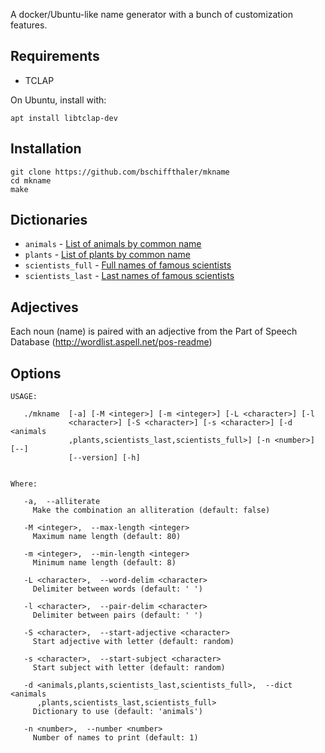 A docker/Ubuntu-like name generator with a bunch of customization features.

## Requirements

  * TCLAP

On Ubuntu, install with:

```
apt install libtclap-dev
```

## Installation

```
git clone https://github.com/bschiffthaler/mkname
cd mkname
make
```

## Dictionaries

* `animals` - [List of animals by common name](https://en.wikipedia.org/wiki/List_of_animals_by_common_name)
* `plants` - [List of plants by common name](https://en.wikipedia.org/wiki/List_of_plants_by_common_name)
* `scientists_full` - [Full names of famous scientists](https://www.famousscientists.org/list/)
* `scientists_last` - [Last names of famous scientists](https://www.famousscientists.org/list/)

## Adjectives

Each noun (name) is paired with an adjective from the Part of Speech Database (http://wordlist.aspell.net/pos-readme)

## Options

```
USAGE:

   ./mkname  [-a] [-M <integer>] [-m <integer>] [-L <character>] [-l
             <character>] [-S <character>] [-s <character>] [-d <animals
             ,plants,scientists_last,scientists_full>] [-n <number>] [--]
             [--version] [-h]


Where:

   -a,  --alliterate
     Make the combination an alliteration (default: false)

   -M <integer>,  --max-length <integer>
     Maximum name length (default: 80)

   -m <integer>,  --min-length <integer>
     Minimum name length (default: 8)

   -L <character>,  --word-delim <character>
     Delimiter between words (default: ' ')

   -l <character>,  --pair-delim <character>
     Delimiter between pairs (default: ' ')

   -S <character>,  --start-adjective <character>
     Start adjective with letter (default: random)

   -s <character>,  --start-subject <character>
     Start subject with letter (default: random)

   -d <animals,plants,scientists_last,scientists_full>,  --dict <animals
      ,plants,scientists_last,scientists_full>
     Dictionary to use (default: 'animals')

   -n <number>,  --number <number>
     Number of names to print (default: 1)
```
